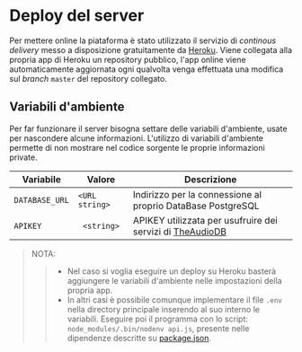 # Deploy del server
Per mettere online la piataforma è stato utilizzato il servizio di *continous delivery* messo a disposizione gratuitamente da [Heroku](http://heroku.com "Heroku").
Viene collegata alla propria app di Heroku un repository pubblico, l'app online viene automaticamente aggiornata ogni qualvolta venga effettuata una modifica sul *branch* `master` del repository collegato.

## Variabili d'ambiente
Per far funzionare il server bisogna settare delle variabili d'ambiente, usate per nascondere alcune informazioni.
L'utilizzo di variabili d'ambiente permette di non mostrare nel codice sorgente le proprie informazioni private.

| Variabile | Valore | Descrizione |
| ------------ | ------------ | ------------ |
| `DATABASE_URL` | `<URL string>` | Indirizzo per la connessione al proprio DataBase PostgreSQL |
| `APIKEY` | ` <string>` | APIKEY utilizzata per usufruire dei servizi di [TheAudioDB](http://theaudiodb.com "TheAudioDB") |

>NOTA: 
>> - Nel caso si voglia eseguire un deploy su Heroku basterà aggiungere le variabili d'ambiente nelle impostazioni della propria app.
>> - In altri casi è possibile comunque implementare il file `.env` nella directory principale inserendo al suo interno le variabili. Eseguire poi il programma con lo script: `node_modules/.bin/nodenv api.js`, presente nelle dipendenze descritte su [package.json](../package.json "package.json").